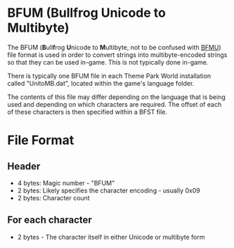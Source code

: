 # BFUM (Bullfrog Unicode to Multibyte)

The BFUM (**B**ull**f**rog **U**nicode to **M**ultibyte, not to be confused with [BFMU](https://github.com/xezno/Meme-Park-World/wiki/BFMU)) file format is used in order to convert strings into multibyte-encoded strings so that they can be used in-game.  This is not typically done in-game.

There is typically one BFUM file in each Theme Park World installation called "UnitoMB.dat", located within the game's language folder.

The contents of this file may differ depending on the language that is being used and depending on which characters are required.  The offset of each of these characters is then specified within a BFST file.

# File Format
## Header
* 4 bytes: Magic number - "BFUM"
* 2 bytes: Likely specifies the character encoding - usually 0x09
* 2 bytes: Character count

## For each character
* 2 bytes - The character itself in either Unicode or multibyte form